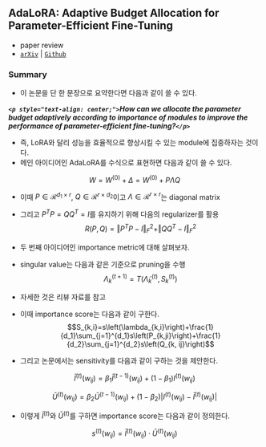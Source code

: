 ## AdaLoRA: Adaptive Budget Allocation for Parameter-Efficient Fine-Tuning

- paper review
- [`arXiv`](https://arxiv.org/abs/2303.10512) | [`Github`](https://github.com/QingruZhang/AdaLoRA)

### Summary

- 이 논문을 단 한 문장으로 요약한다면 다음과 같이 쓸 수 있다.

***`<p style="text-align: center;">`How can we allocate the parameter budget adaptively according to importance of modules to improve the performance of parameter-efficient fine-tuning?`</p>`***


- 즉, LoRA와 달리 성능을 효율적으로 향상시킬 수 있는 module에 집중하자는 것이다.
- 메인 아이디어인 AdaLoRA를 수식으로 표현하면 다음과 같이 쓸 수 있다.

$$W = W^{(0)} + \Delta = W^{(0)} + P\Lambda Q$$

- 이때 $P \in \mathcal{R}^{d_1 \times r}$, $Q\in \mathcal{R}^{r\times d_2}$이고 $\Lambda\in \mathcal{R}^{r\times r}$는 diagonal matrix

- 그리고 $P^TP = QQ^T = I$를 유지하기 위해 다음의 regularizer를 활용
$$R(P, Q)=\Vert P^TP-I\Vert_{F}^2+\Vert QQ^T-I\Vert_F^2$$

- 두 번째 아이디어인 importance metric에 대해 살펴보자.
- singular value는 다음과 같은 기준으로 pruning을 수행
$$\Lambda_k^{(t+1)}= T \left(\tilde{\Lambda}_k^{(t)}, S_k^{(t)}\right)$$

- 자세한 것은 리뷰 자료를 참고

- 이때 importance score는 다음과 같이 구한다.
$$S_{k,i}=s\left(\lambda_{k,i}\right)+\frac{1}{d_1}\sum_{j=1}^{d_1}s\left(P_{k,ji}\right)+\frac{1}{d_2}\sum_{j=1}^{d_2}s\left(Q_{k, ij}\right)$$

- 그리고 논문에서는 sensitivity를 다음과 같이 구하는 것을 제안한다.

$$\bar{I}^{(t)}\left(w_{ij}\right)=\beta_1 \bar{I}^{(t-1)}\left(w_{ij}\right)+\left(1-\beta_1\right) I^{(t)}\left(w_{ij}\right)$$

$$\bar{U}^{(t)}\left (w_{ij} \right)=\beta_2 \bar{U}^{(t-1)} \left(w_{ij} \right) + \left(1-\beta_2 \right) \vert I^{(t)} \left(w_{ij}\right) - \bar{I}^{(t)} \left(w_{ij} \right) \vert$$

- 이렇게 $\bar{I}^{(t)}$와 $\bar{U}^{(t)}$를 구하면 importance score는 다음과 같이 정의한다.

$$s^{(t)}\left(w_{ij}\right)=\bar{I}^{(t)}\left(w_{ij}\right)\cdot \bar{U}^{(t)}\left(w_{ij}\right)$$

